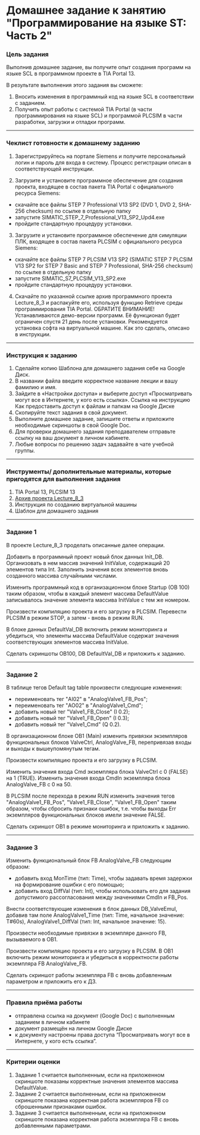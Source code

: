 # Домашнее задание к занятию "Программирование на языке ST: Часть 2"

### Цель задания

Выполнив домашнее задание, вы получите опыт создания программ на языке SCL в программном проекте в TIA Portal 13.

В результате выполнения этого задания вы сможете:

1. Вносить изменения в программный код на языке SCL в соответствии с заданием.
2. Получить опыт работы с системой TIA Portal (в части программирования на языке SCL) и программой PLCSIM в части разработки, загрузки и отладки программ.

------

### Чеклист готовности к домашнему заданию

1. Зарегистрируйтесь на портале Siemens и получите персональный логин и пароль для входа в систему. Процесс регистрации описан в соответствующей инструкции.

2. Загрузите и установите программное обеспечение для создания проекта, входящее в состав пакета TIA Portal с официального ресурса Siemens:

- скачайте все файлы STEP 7 Professional V13 SP2 (DVD 1, DVD 2, SHA-256 checksum) по ссылке в отдельную папку
- запустите SIMATIC_STEP_7_Professional_V13_SP2_Upd4.exe
- пройдите стандартную процедуру установки.

3. Загрузите и установите программное обеспечение для симуляции ПЛК, входящее в состав пакета PLCSIM с официального ресурса Siemens:

- скачайте все файлы STEP 7 PLCSIM V13 SP2 (SIMATIC STEP 7 PLCSIM V13 SP2 for STEP 7 Basic and STEP 7 Professional, SHA-256 checksum) по ссылке в отдельную папку
- запустите SIMATIC_S7_PLCSIM_V13_SP2.exe
- пройдите стандартную процедуру установки.
4. Скачайте по указанной ссылке архив программного проекта Lecture_8_3 и распакуйте его, используя функцию Retrieve среды программирования TIA Portal.
ОБРАТИТЕ ВНИМАНИЕ! Устанавливаются демо-версии программ. Её функционал будет ограничен спустя 21 день после установки. Рекомендуется установка софта на виртуальной машине. Как это сделать, описано в инструкции.

------

### Инструкция к заданию

1. Сделайте копию Шаблона для домашнего задания себе на Google Диск.
2. В названии файла введите корректное название лекции и вашу фамилию и имя.
3. Зайдите в «Настройки доступа» и выберите доступ «Просматривать могут все в Интернете, у кого есть ссылка». Ссылка на инструкцию Как предоставить доступ к файлам и папкам на Google Диске
4. Скопируйте текст задания в свой документ.
5. Выполните домашнее задание, запишите ответы и приложите необходимые скриншоты в свой Google Doc.
6. Для проверки домашнего задания преподавателем отправьте ссылку на ваш документ в личном кабинете.
7. Любые вопросы по решению задач задавайте в чате учебной группы.

------

### Инструменты/ дополнительные материалы, которые пригодятся для выполнения задания

1. TIA Portal 13, PLCSIM 13
2. [Архив проекта Lecture_8_3](https://drive.google.com/file/d/1NFLWZJ6gH6tcZstrYLoqbB4SWpSs366x/view?usp=sharing)
3. Инструкция по созданию виртуальной машины
4. Шаблон для домашнего задания

------

### Задание 1

В проекте Lecture_8_3 проделать описанные далее операции.

Добавить в программный проект новый блок данных Init_DB.
Организовать в нем массив значений InitValue, содержащий 20 элементов типа Int. Заполнить значения всех элементов вновь созданного массива случайными числами.

Изменить программный код в организационном блоке Startup (OB 100) таким образом, чтобы в каждый элемент массива DefaultValue записывалось значение элемента массива InitValue с тем же номером.

Произвести компиляцию проекта и его загрузку в PLCSIM.
Перевести PLCSIM в режим STOP, а затем - вновь в режим RUN.

В блоке данных DefaultVal_DB включить режим мониторинга и убедиться, что элементы массива DefaultValue содержат значения соответствующих элементов массива InitValue.

Сделать скриншоты OB100, DB DefaultVal_DB и приложить к заданию.

------

### Задание 2

В таблице тегов Default tag table произвести следующие изменения:

- переименовать тег "AI02" в "AnalogValve1_FB_Pos";
- переименовать тег "AO02" в "AnalogValve1_Cmd";
- добавить новый тег "Valve1_FB_Close" (I 0.2);
- добавить новый тег "Valve1_FB_Open" (I 0.3);
- добавить новый тег "Valve1_Cmd" (Q 0.2).

В организационном блоке OB1 (Main) изменить привязки экземпляров функциональных блоков ValveCtrl, AnalogValve_FB, перепривязав входы и выходы к вышеупомянутым тегам.

Произвести компиляцию проекта и его загрузку в PLCSIM.

Изменить значения входа Cmd экземпляра блока ValveCtrl с 0 (FALSE) на 1 (TRUE).
Изменить значения входа CmdIn экземпляра блока AnalogValve_FB с 0 на 50.

В PLCSIM после перехода в режим RUN изменить значения тегов "AnalogValve1_FB_Pos", "Valve1_FB_Close", "Valve1_FB_Open" таким образом, чтобы сбросить признаки ошибок, т.е. чтобы выходы Err экземпляров функциональных блоков имели значение FALSE.

Сделать скриншот OB1 в режиме мониторинга и приложить к заданию.


------

### Задание 3

Изменить функциональный блок FB AnalogValve_FB следующим образом:

- добавить вход MonTime (тип: Time), чтобы задавать время задержки на формирование ошибки с его помощью;
- добавить вход DiffVal (тип: Int), чтобы использовать его для задания допустимого рассогласования между значениями CmdIn и FB_Pos.

Внести соответствующие изменения в блок данных DB_ValveEmul, добавив там поле AnalogValve1_Time (тип: Time, начальное значение: T#60s), AnalogValve1_DiffVal (тип: Int, начальное значение: 15).

Произвести необходимые привязки в экземпляре данного FB, вызываемого в OB1.

Произвести компиляцию проекта и его загрузку в PLCSIM.
В OB1 включить режим мониторинга и убедиться в корректности работы экземпляра FB AnalogValve_FB.

Сделать скриншот работы экземпляра FB с вновь добавленным параметром и приложить его к ДЗ.

------

### Правила приёма работы

- отправлена ссылка на документ (Google Doc) с выполненным заданием в личном кабинете
- документ размещён на личном Google Диске
- к документу настроены права доступа “Просматривать могут все в Интернете, у кого есть ссылка”.

------

### Критерии оценки

1. Задание 1 считается выполненным, если на приложенном скриншоте показаны корректные значения элементов массива DefaultValue.
2. Задание 2 считается выполненным, если на приложенном скриншоте показана корректная работа экземпляров FB со сброшенными признаками ошибок.
3. Задание 3 считается выполненным, если на приложенном скриншоте показана корректная работа экземпляра FB с вновь добавленными параметрами.
